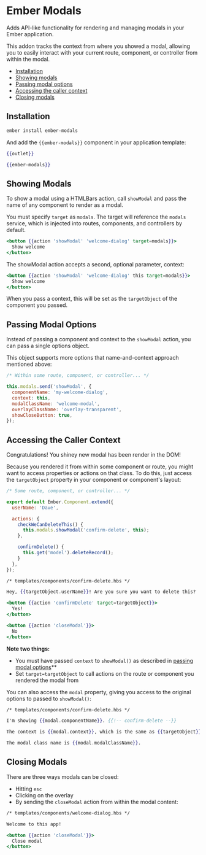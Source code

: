 # Ember Modals

Adds API-like functionality for rendering and managing modals in your Ember application.

This addon tracks the context from where you showed a modal, allowing you to easily interact with your current route, component, or controller from within the modal.

- [Installation](#installation)
- [Showing modals](#showing-modals)
- [Passing modal options](#passing-modal-options)
- [Accessing the caller context](#accessing-the-caller-context)
- [Closing modals](#closing-modals)

## Installation

```sh
ember install ember-modals
```

And add the `{{ember-modals}}` component in your application template:

```hbs
{{outlet}}

{{ember-modals}}
```

## Showing Modals

To show a modal using a HTMLBars action, call `showModal` and pass the name of any component to render as a modal.

You must specify `target` as `modals`. The target will reference the `modals` service, which is injected into routes, components, and controllers by default.

```hbs
<button {{action 'showModal' 'welcome-dialog' target=modals}}>
  Show welcome
</button>
```

The showModal action accepts a second, optional parameter, context:

```hbs
<button {{action 'showModal' 'welcome-dialog' this target=modals}}>
  Show welcome
</button>
```

When you pass a context, this will be set as the `targetObject` of the component you passed.

## Passing Modal Options

Instead of passing a component and context to the `showModal` action, you can pass a single options object.

This object supports more options that name-and-context approach mentioned above:

```js
/* Within some route, component, or controller... */

this.modals.send('showModal', {
  componentName: 'my-welcome-dialog',
  context: this,
  modalClassName: 'welcome-modal',
  overlayClassName: 'overlay-transparent',
  showCloseButton: true,
});
```

## Accessing the Caller Context

Congratulations! You shiney new modal has been render in the DOM!

Because you rendered it from within some component or route, you might want to access properties or actions on that class. To do this, just access the `targetObject` property in your component or component's layout:

```js
/* Some route, component, or controller... */

export default Ember.Component.extend({
  userName: 'Dave',

  actions: {
    checkWeCanDeleteThis() {
      this.modals.showModal('confirm-delete', this);
    },

    confirmDelete() {
      this.get('model').deleteRecord();
    }
  },
});
```

```hbs
/* templates/components/confirm-delete.hbs */

Hey, {{targetObject.userName}}! Are you sure you want to delete this?

<button {{action 'confirmDelete' target=targetObject}}>
  Yes!
</button>

<button {{action 'closeModal'}}>
  No
</button>
```

**Note two things:**

- You must have passed `context` to `showModal()` as described in [passing modal options](#passing-modal-options)**
- Set `target=targetObject` to call actions on the route or component you rendered the modal from

You can also access the `modal` property, giving you access to the original options to passed to `showModal()`:

```hbs
/* templates/components/confirm-delete.hbs */

I'm showing {{modal.componentName}}. {{!-- confirm-delete --}}

The context is {{modal.context}}, which is the same as {{targetObject}}.

The modal class name is {{modal.modalClassName}}.
```

## Closing Modals

There are three ways modals can be closed:

- Hitting `esc`
- Clicking on the overlay
- By sending the `closeModal` action from within the modal content:

```hbs
/* templates/components/welcome-dialog.hbs */

Welcome to this app!

<button {{action 'closeModal'}}>
  Close modal
</button>
```
